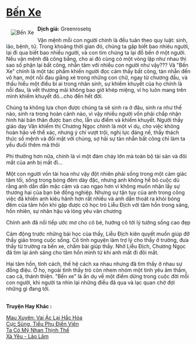 <a href="https://utruyen.com/ben-xe/9483/" title="Bến Xe"><h1>Bến Xe</h1></a><div style="display:table"><img align="right" style="float: left; padding: 10px;" src="https://utruyen.com/images/story/200x260/ben-xe.jpg" alt="Bến Xe"><b>Dịch giả:</b> Greenrosetq<p></p>Vận mệnh mỗi con người chính là đều tuân theo quy luật: sinh, lão, bệnh, tử. Trong khoảng thời gian đó, chúng ta gặp biết bao nhiêu người, lại đi qua biết bao nhiều người, và con tim chúng ta lại đỗ bến ở một người. Nếu vận mệnh đã công bằng, cho ai đó cùng có một vòng lặp như nhau thì sao số phận lại bất công, nhẫn tâm với nhiều con người như vậy??? Và "Bến Xe" chính là một tác phẩm khiến người đọc cảm thấy bất công, tàn nhẫn đến vô hạn, một nỗi đau giằng xé trong những con chữ, ngay từ chương đầu, và thấu hiểu một điều bi ai trong nhân sinh, sự khiếm khuyết của họ chính là nỗi đau, là vết thương mãi không bao giờ khép miệng, vì họ luôn mang trên mình khiếm khuyết đó...cho đến hết đời.<p></p>Chúng ta không lựa chọn được chúng ta sẽ sinh ra ở đâu, sinh ra như thế nào, sinh ra trong hoàn cảnh nào, vì vậy nhiều người vốn phải chấp nhận hình hài bản thân được ban cho, lẫn ưu điểm và khiếm khuyết. Người thầy giáo dạy Văn khiếm thị Chương Ngọc chính là một ví dụ, cho việc không hoàn hảo về thể xác, nhưng ý chí vượt trội, nghị lực đáng nể, thầy thách thức số mệnh và đối mặt với chúng, sợ hãi sự tàn nhẫn bất công chỉ làm ta yếu đuối thêm mà thôi<p></p>Phi thường hơn nữa, chính là vì một đám cháy lớn mà toàn bộ tài sản và đôi mắt của anh bị mất đi...<p></p>Một con người vốn tài hoa như vậy đột nhiên phải sống trong một cảm giác tăm tối, sống trong bóng đêm dày đặc, nhưng anh không hề bỏ cuộc dù rằng anh dần dần mặc cảm và cao ngạo hơn vì không muốn nhận lấy sự thương hại của bạn bè đồng nghiệp. Nhưng sự tận tụy của anh trong công việc đã khiến anh kiêu hãnh hơn rất nhiều và anh dần thoát ra khỏi bóng đêm của tâm hồn khi gặp được cô học trò Liễu Địch với tâm hồn trong sáng, hồn nhiên, sự nhân hậu và lòng yêu văn chương<p></p>Chính anh đã nối tiếp ước mơ cho cô bé, hướng cô tới lý tưởng sống cao đẹp<p></p>Cảm động trước những bài học của thầy, Liễu Địch kiên quyết muốn giúp đỡ thầy giáo trong cuộc sống. Cô tình nguyện làm trợ lý cho thầy ở trường, đưa thầy từ trường ra bến xe, chấm bài giúp thầy. Nhờ Liễu Địch, Chương Ngọc đã tìm lại ánh sáng cho tâm hồn mình từ khi anh mất đi đôi mắt.<p></p>Hai tâm hồn, tính cách, thế hệ cách xa nhau nhưng đã tìm thấy ở nhau sự đồng điệu. Ở họ, ngoài tình thầy trò còn nhem nhóm một tình yêu âm thầm, cao cả, thánh thiện. "Bến xe" là ẩn dụ về một điểm dừng trong cuộc đời mỗi con người, khi người ta nhìn lại những điều đã qua và lạc quan chờ đợi những gì đang tới.</div><p><br><b>Truyện Hay Khác :</b></p><a href="https://utruyen.com/mau-xuyen-vai-ac-lai-hac-hoa/17441/" alt="Mau Xuyên: Vai Ác Lại Hắc Hóa">Mau Xuyên: Vai Ác Lại Hắc Hóa</a><br/><a href="https://truyenngontinhay.wordpress.com/2019/10/03/cuc-sung-tieu-phu-dien-vien/" alt="Cực Sủng, Tiểu Phụ Điền Viên">Cực Sủng, Tiểu Phụ Điền Viên</a><br/><a href="https://github.com/quanluxury/ngontinhhot/tree/master/truyenhay/17277/" alt="Ta Có Mỹ Nhan Thịnh Thế">Ta Có Mỹ Nhan Thịnh Thế</a><br/><a href="https://dammyh.wordpress.com/2019/11/07/xa-yeu-lao-lam/" alt="Xà Yêu - Lão Lâm">Xà Yêu - Lão Lâm</a><br/>